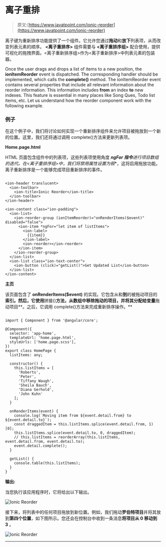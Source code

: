 # 离子重排

> 原文:[https://www.javatpoint.com/ionic-reorder](https://www.javatpoint.com/ionic-reorder)

离子键为重新排序功能提供了一个<ion-reorder>组件。它允许您通过**拖动**和**放下**列表项，从而改变列表元素的顺序。 **<离子重排序>** 组件需要与 **<离子重排序组>** 配合使用，提供可视化的拖拽界面。<离子重新排序组>作为<离子重新排序>中列表元素的包装器。</ion-reorder>

Once the user drags and drops a list of items to a new position, the **ionItemReorder** event is dispatched. The corresponding handler should be implemented, which calls the **complete()** method. The ionItemReorder event contains several properties that include all relevant information about the reorder information. This information includes **from** an index **to** new indexes. This feature is essential in many places like Song Ques, Todo list items, etc. Let us understand how the reorder component work with the following example.

### 例子

在这个例子中，我们将讨论如何实现一个重新排序组件来允许项目被拖放到一个新的位置。这里，我们还将通过调用 complete()方法来更新列表项。

**Home.page.html**

HTML 页面包含<ion-reorder-group>组件中的列表项，这些列表项使用角度 ***ngFor 指令**进行项目数组的迭代。在<离子重排序组>中，我们将**禁用**属性**设置为假**，这将启用拖放功能。离子重新排序是一个能够完成项目重新排序的事件。</ion-reorder-group>

```

<ion-header translucent>
  <ion-toolbar>
    <ion-title>Ionic Reorder</ion-title>
  </ion-toolbar>
</ion-header>

<ion-content class="ion-padding">
  <ion-list>
    <ion-reorder-group (ionItemReorder)="onRenderItems($event)" disabled="false">
      <ion-item *ngFor="let item of listItems">
        <ion-label>
          {{item}}
        </ion-label>
        <ion-reorder></ion-reorder>
      </ion-item>
    </ion-reorder-group>
  </ion-list>
  <ion-list class="ion-text-center">
    <ion-button (click)="getList()">Get Updated List</ion-button>
  </ion-list>
</ion-content>

```

**主页**

该页面包含了 **onRenderItems($event)** 的实现。它包含从和**到**的被拖动项目的**索引。然后，它使用**拼接()**方法，从数组中移除拖动的项目，并将其分配给变量**拖动项目**。之后，它调用 complete()方法来完成重新排序操作。**

```

import { Component } from '@angular/core';

@Component({
  selector: 'app-home',
  templateUrl: 'home.page.html',
  styleUrls: ['home.page.scss'],
})
export class HomePage {
  listItems: any;

  constructor() {
    this.listItems = [
      'Roberts',
      'Peter',
      'Tiffany Waugh',
      'Sheila Bauch',
      'Diana Gerhold',
      'John Kuhn'
    ];
  }

  onRenderItems(event) {
    console.log(`Moving item from ${event.detail.from} to ${event.detail.to}`);
    const draggedItem = this.listItems.splice(event.detail.from, 1)[0];
    this.listItems.splice(event.detail.to, 0, draggedItem);
    // this.listItems = reorderArray(this.listItems, event.detail.from, event.detail.to);
    event.detail.complete();
  }

  getList() {
    console.table(this.listItems);
  }
}

```

**输出:**

当您执行该应用程序时，它将给出以下输出。

![Ionic Reorder](../Images/fff4439fe3998399c5da47ad7e13aeda.png)

接下来，将列表中的任何项目拖放到新位置。例如，我们拖动**罗伯特项目**并将其放到**第四个位置**，如下图所示。您还会在控制台中收到一条消息**将项目从 0 移动到 3** 。

![Ionic Reorder](../Images/f5b3a9d864507016c2f5b9f699f5f70f.png)

* * *